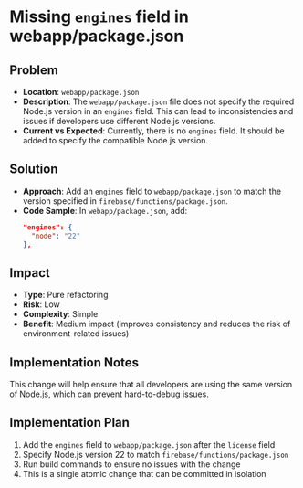# Missing `engines` field in webapp/package.json

## Problem
- **Location**: `webapp/package.json`
- **Description**: The `webapp/package.json` file does not specify the required Node.js version in an `engines` field. This can lead to inconsistencies and issues if developers use different Node.js versions.
- **Current vs Expected**: Currently, there is no `engines` field. It should be added to specify the compatible Node.js version.

## Solution
- **Approach**: Add an `engines` field to `webapp/package.json` to match the version specified in `firebase/functions/package.json`.
- **Code Sample**:
  In `webapp/package.json`, add:
  ```json
  "engines": {
    "node": "22"
  },
  ```

## Impact
- **Type**: Pure refactoring
- **Risk**: Low
- **Complexity**: Simple
- **Benefit**: Medium impact (improves consistency and reduces the risk of environment-related issues)

## Implementation Notes
This change will help ensure that all developers are using the same version of Node.js, which can prevent hard-to-debug issues.

## Implementation Plan
1. Add the `engines` field to `webapp/package.json` after the `license` field
2. Specify Node.js version 22 to match `firebase/functions/package.json`
3. Run build commands to ensure no issues with the change
4. This is a single atomic change that can be committed in isolation